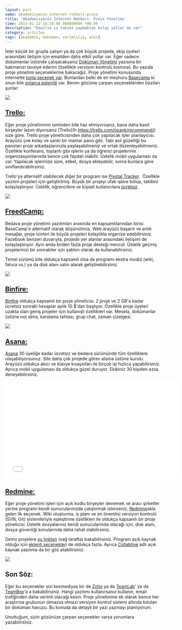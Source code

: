 ```yaml
--- 
layout: post 
name: akademisyenin-internet-rehberi-proje 
title: 'Akademisyenin İnternet Rehberi: Proje Yönetimi'
time: 2013-01-23 18:10:00.000000000 +00:00
description: "Emaille iş takibi yapmaktan kolay yollar da var"
category: articles
tags: [akademik, doküman, verimlilik, wiki]
---
```


İster küçük bir grupla çalışın ya da çok büyük projede, ekip üyeleri arasındaki iletişim için emailden daha etkili yollar var. Eğer sadece dokümanlar üstünde çalışacaksanız [Doküman Yönetimi](http://www.asuyatuyolar.org/2011/12/akademisyenin-internet-rehberi-dokuman.html) yazısına bir bakmanızı tavsiye ederim (özellikle versiyon kontrolü kısmına).
Bu yazıda proje yönetimi seçeneklerine bakacağız. Proje yönetimi konusunda internette [tonla seçenek var](http://en.wikipedia.org/wiki/Comparison_of_project-management_software). Bunlardan belki de en meşhuru [Basecamp](http://basecamp.com/) ki onun bile [onlarca eşleniği](http://pm-sherpa.com/features/basecamp-alternatives/) var. 
Benim gözüme çarpan seçeneklerden bazıları şunlar:

[![]({{site.url}}/images/office_mess.JPG)]({{site.url}}/images/office_mess.JPG)

[Trello:]( https://trello.com/ozank/recommend)
------------------------------

Eğer proje yönetiminin isminden bile haz etmiyorsanız, bana daha basit birşeyler lazım diyorsanız [Trello](h https://trello.com/ozank/recommend/) size göre. Trello proje yöneticisinden daha çok yapılacak işler planlayıcısı. Arayüzü çok kolay ve sanki bir mantar pano gibi. Tabi asıl güzelliği bu panoları proje arkadaşlarınızla paylaşabilmeniz ve ortak düzenleyebilmeniz. Özellikle konferans, toplantı gibi işlerin ya da öğrenci projelerinin organizasyonlarında bence çok faydalı olabilir. Üstelik mobil uygulaması da var.
Yapılacak işlerinize süre, etiket, dosya ekleyebilir, sonra bunlara göre sınıflandırabilirsiniz.

Trello'ya alternatif olabilecek diğer bir program ise [Pivotal Tracker](https://www.pivotaltracker.com/).  Özellikle yazılım projeleri için geliştirilmiş. Büyük bir projeyi ufak işlere bölüp, takibini kolaylaştırıyor. Üstelik, öğrencilere ve kişisel kullanıcılara [ücretsiz](http://www.pivotaltracker.com/help/faq#istrackerreallyfreeforpublicprojectsindividualusenonprofitsandeducators).

[![]({{site.url}}/images/trello.jpg)]( https://trello.com/ozank/recommend/)

[FreedCamp:](https://freedcamp.com/)
------------------------------------

Bedava proje yönetimi yazılımları arasında en kapsamlılarından birisi. BaseCamp'e alternatif olarak düşünülmüş. Web arayüzü başarılı ve anlık mesajlar, proje izinleri ile büyük projeleri kolaylıkla organize edebilirsiniz. Facebook benzeri duvarıyla, projede yer alanlar arasındaki iletişimi de kolaylaştırıyor.
Aynı anda birden fazla proje desteği mevcut. Üstelik geçmiş projelerinizi bir sonrakiler için şablon olarak da kullanabilirsiniz.

Temel sürümü bile oldukça kapsamlı olsa da programı ekstra modül (wiki, fatura vs.) ya da disk alanı satın alarak geliştirebilirsiniz.

[![]({{site.url}}/images/freedcamp-screenshot.png)](https://freedcamp.com/)

[Binfire:](https://www.binfire.com/)
------------------------------------

[Binfire](https://www.binfire.com/) oldukça kapsamlı bir proje yöneticisi. 2 proje ve 2 GB'a kadar  ücretsiz sonraki hesaplar aylık 10 \$'dan başlıyor.
Özellikle proje üyeleri uzakta olan geniş projeler için kullanışlı özellikleri var. Mesela, dokümanlar üstüne not alma, karalama tahtası, grup chat, zaman çizelgesi.


[![]({{site.url}}/images/2_whiteboard.png)]({{site.url}}/images/2_whiteboard.png)


[Asana:](http://asana.com/)
---------------------------

[Asana](http://asana.com/) 30 üyeliğe kadar ücretsiz ve bedava sürümünde tüm özelliklere ulaşabiliyorsunuz. Site daha çok projede görev atama üstüne kurulu. Arayüzü oldukça akıcı ve klavye kısayolları ile birçok işi hızlıca yapabilirsiniz. Ayrıca mobil uygulaması da oldukça güzel duruyor. Ekibiniz 30 kişiden azsa deneyebilirsiniz.

<iframe width="560" height="315" src="//www.youtube.com/embed/IMAFWVLGFyw?rel=0" frameborder="0" allowfullscreen></iframe>

[Redmine:](http://www.redmine.org/)
-----------------------------------

Eğer proje yönetimi işleri için açık kodlu birşeyler denemek ve aracı şirketler yerine programı kendi sunucularınızda çalıştırmak isterseniz, [Redmine](http://www.redmine.org/)akla gelen ilk seçenek.
Wiki oluşturma, iş planı ve en önemlisi versiyon kontrolü (SVN, Git) sistemleriyle eşleştirme özellikleri ile oldukça kapsamlı bir proje yöneticisi. Üstelik dosyalarınız kendi sunucularında olacağı için, disk alanı, dosya güvenliği konularında daha rahat olabilirsiniz.

Demo projelere [şu linkten](http://demo.redmine.org/) (sağ tarafta) bakabilirsiniz. Program açık kaynak olduğu için [eklenti seçenekler](http://www.redmine.org/plugins?page=1)i de oldukça fazla.
Ayrıca [Collabtive](http://collabtive.o-dyn.de/) adlı açık kaynak yazılıma da bir göz atabilirsiniz.

[![]({{site.url}}/images/redmine.png)]({{site.url}}/images/redmine.png)

Son Söz:
--------

Eğer bu seçenekler sizi kesmediyse bir de [Zoho](http://www.zoho.com/projects) ya da [TeamLab](http://www.teamlab.com/)' ya da [TeamBox](http://teambox.com/)'a a bakabilirsiniz. Hangi yazılımı kullanırsanız kullanın, email trafiğinden daha verimli olacağı kesin. Proje yönetimine ek olarak bence her araştırma grubunun olmazsa olmazı versiyon kontrol sistemi altında tutulan bir doküman havuzu. Bu konuda da detaylı bir yazı yazmayı planlıyorum.

Unuttuğum, sizin gözünüze çarpan seçenekler varsa yorumlara yazabilirsiniz.
